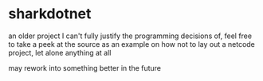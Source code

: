 # sharkdotnet
an older project I can't fully justify the programming decisions of, feel free to take a peek at the source as an example on how not to lay out a netcode project, let alone anything at all

may rework into something better in the future

